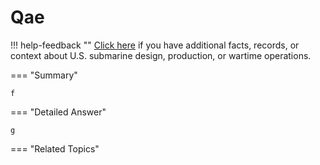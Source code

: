 # Qae

!!! help-feedback ""
    <a href="/feedback/" data-feedback-link>Click here</a>
    if you have additional facts, records, or context about U.S. submarine design, production, or wartime operations.

<a id="summary"></a>
=== "Summary"

    f

=== "Detailed Answer"

    g

=== "Related Topics"

    


